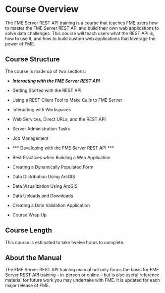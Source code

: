 # Course Overview #

The FME Server REST API training is a course that teaches FME users how to master the FME Server REST API and build their own web applications to solve data challenges. This course will teach users what the REST API is, how to use it, and how to build custom web applications that leverage the power of FME.

## Course Structure ##

The course is made up of two sections:

- ***Interacting with the FME Server REST API***

 - Getting Started with the REST API

 - Using a REST Client Tool to Make Calls to FME Server

 - Interacting with Workspaces

 - Web Services, Direct URLs, and the REST API

 - Server Administration Tasks

 - Job Management

- *** Developing with the FME Server REST API ***

 - Best Practices when Building a Web Application

 - Creating a Dynamically Populated Form

 - Data Distribution Using ArcGIS

 - Data Visualization Using ArcGIS

 - Data Uploads and Downloads

 - Creating a Data Validation Application

 - Course Wrap Up


## Course Length ##

This course is estimated to take twelve hours to complete.

## About the Manual ##

The FME Server REST API training manual not only forms the basis for FME Server REST API training – in-person or online – but is also useful reference material for future work you may undertake with FME. It is updated for each major release of FME.
